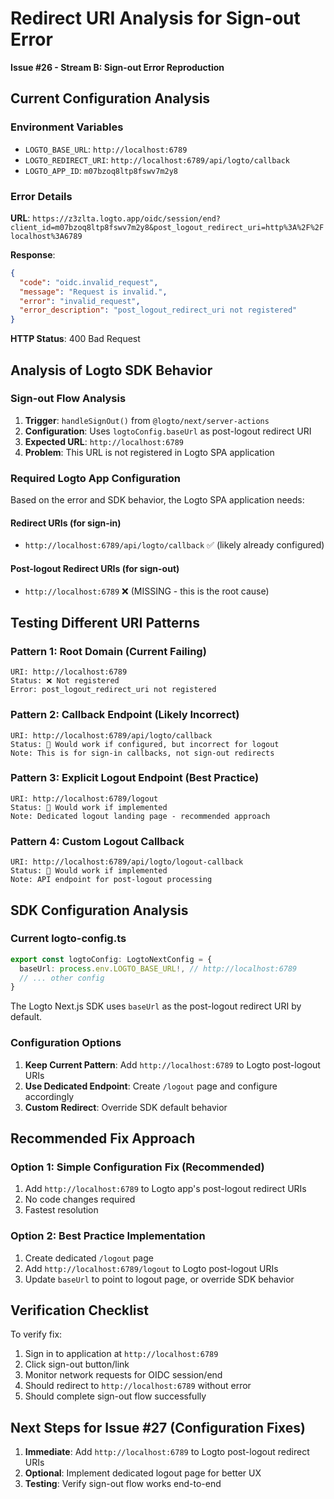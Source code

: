 # Redirect URI Analysis for Sign-out Error
**Issue #26 - Stream B: Sign-out Error Reproduction**

## Current Configuration Analysis

### Environment Variables
- `LOGTO_BASE_URL`: `http://localhost:6789`
- `LOGTO_REDIRECT_URI`: `http://localhost:6789/api/logto/callback`
- `LOGTO_APP_ID`: `m07bzoq8ltp8fswv7m2y8`

### Error Details
**URL**: `https://z3zlta.logto.app/oidc/session/end?client_id=m07bzoq8ltp8fswv7m2y8&post_logout_redirect_uri=http%3A%2F%2Flocalhost%3A6789`

**Response**: 
```json
{
  "code": "oidc.invalid_request",
  "message": "Request is invalid.",
  "error": "invalid_request", 
  "error_description": "post_logout_redirect_uri not registered"
}
```

**HTTP Status**: 400 Bad Request

## Analysis of Logto SDK Behavior

### Sign-out Flow Analysis
1. **Trigger**: `handleSignOut()` from `@logto/next/server-actions`
2. **Configuration**: Uses `logtoConfig.baseUrl` as post-logout redirect URI
3. **Expected URL**: `http://localhost:6789`
4. **Problem**: This URL is not registered in Logto SPA application

### Required Logto App Configuration

Based on the error and SDK behavior, the Logto SPA application needs:

#### Redirect URIs (for sign-in)
- `http://localhost:6789/api/logto/callback` ✅ (likely already configured)

#### Post-logout Redirect URIs (for sign-out) 
- `http://localhost:6789` ❌ (MISSING - this is the root cause)

## Testing Different URI Patterns

### Pattern 1: Root Domain (Current Failing)
```
URI: http://localhost:6789
Status: ❌ Not registered 
Error: post_logout_redirect_uri not registered
```

### Pattern 2: Callback Endpoint (Likely Incorrect)
```
URI: http://localhost:6789/api/logto/callback
Status: 🤔 Would work if configured, but incorrect for logout
Note: This is for sign-in callbacks, not sign-out redirects
```

### Pattern 3: Explicit Logout Endpoint (Best Practice)
```
URI: http://localhost:6789/logout
Status: 🤔 Would work if implemented
Note: Dedicated logout landing page - recommended approach
```

### Pattern 4: Custom Logout Callback
```
URI: http://localhost:6789/api/logto/logout-callback  
Status: 🤔 Would work if implemented
Note: API endpoint for post-logout processing
```

## SDK Configuration Analysis

### Current logto-config.ts
```typescript
export const logtoConfig: LogtoNextConfig = {
  baseUrl: process.env.LOGTO_BASE_URL!, // http://localhost:6789
  // ... other config
}
```

The Logto Next.js SDK uses `baseUrl` as the post-logout redirect URI by default.

### Configuration Options

1. **Keep Current Pattern**: Add `http://localhost:6789` to Logto post-logout URIs
2. **Use Dedicated Endpoint**: Create `/logout` page and configure accordingly
3. **Custom Redirect**: Override SDK default behavior

## Recommended Fix Approach

### Option 1: Simple Configuration Fix (Recommended)
1. Add `http://localhost:6789` to Logto app's post-logout redirect URIs
2. No code changes required
3. Fastest resolution

### Option 2: Best Practice Implementation  
1. Create dedicated `/logout` page
2. Add `http://localhost:6789/logout` to Logto post-logout URIs
3. Update `baseUrl` to point to logout page, or override SDK behavior

## Verification Checklist

To verify fix:
1. Sign in to application at `http://localhost:6789`
2. Click sign-out button/link
3. Monitor network requests for OIDC session/end
4. Should redirect to `http://localhost:6789` without error
5. Should complete sign-out flow successfully

## Next Steps for Issue #27 (Configuration Fixes)

1. **Immediate**: Add `http://localhost:6789` to Logto post-logout redirect URIs
2. **Optional**: Implement dedicated logout page for better UX
3. **Testing**: Verify sign-out flow works end-to-end